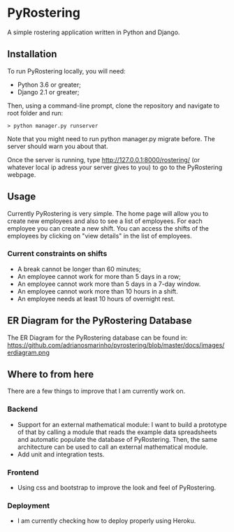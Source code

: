 # PyRostering

A simple rostering application written in Python and Django.

## Installation

To run PyRostering locally, you will need:

- Python 3.6 or greater;
- Django 2.1 or greater;

Then, using a command-line prompt, clone the repository and navigate to root folder and run:

```console
> python manager.py runserver
```

Note that you might need to run python manager.py migrate before. The server should warn you about that.

Once the server is running, type http://127.0.0.1:8000/rostering/ (or whatever local ip adress your server gives to you) to go to the PyRostering webpage.

## Usage

Currently PyRostering is very simple. The home page will allow you to create new employees and also to see a list of employees.
For each employee you can create a new shift. You can access the shifts of the employees by clicking on "view details" in the list of employees.

### Current constraints on shifts

- A break cannot be longer than 60 minutes;
- An employee cannot work for more than 5 days in a row;
- An employee cannot work more than 5 days in a 7-day window.
- An employee cannot work more than 10 hours in a shift.
- An employee needs at least 10 hours of overnight rest.

## ER Diagram for the PyRostering Database

The ER Diagram for the PyRostering database can be found in:
https://github.com/adrianosmarinho/pyrostering/blob/master/docs/images/erdiagram.png

## Where to from here

There are a few things to improve that I am currently work on.

### Backend

- Support for an external mathematical module: I want to build a prototype of that by calling a module that reads the example data spreadsheets and automatic populate the database of PyRostering. Then, the same architecture can be used to call an external mathematical module.
- Add unit and integration tests.

### Frontend

- Using css and bootstrap to improve the look and feel of PyRostering.

### Deployment

- I am currently checking how to deploy properly using Heroku.
